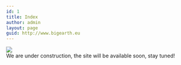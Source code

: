 ```yaml
---
id: 1
title: Index
author: admin
layout: page
guid: http://www.bigearth.eu
---
```


  <img src="{{base}}/assets/images/bigearth.png" />
  <br />
  We are under construction, the site will be available soon, stay tuned!
  
